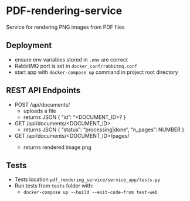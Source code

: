 # PDF-rendering-service

Service for rendering PNG images from PDF files

## Deployment

- ensure env variables stored in `.env` are correct
- RabbitMQ port is set in `docker_conf/rabbitmq.conf`
- start app with `docker-compose up` command in project root directory

## REST API Endpoints

- POST /api/documents/
    - uploads a file
    - returns JSON { “id”: “<DOCUMENT_ID>? }
- GET /api/documents/<DOCUMENT_ID>
    - returns JSON { “status”: “processing|done”, “n_pages”: NUMBER }
- GET /api/documents/<DOCUMENT_ID>/pages/<NUMBER>
    - returns rendered image png
  
## Tests
  
- Tests location `pdf_rendering_service/service_app/tests.py`
- Run tests from `tests` folder with:
    - `docker-compose up --build --exit-code-from test-web`
